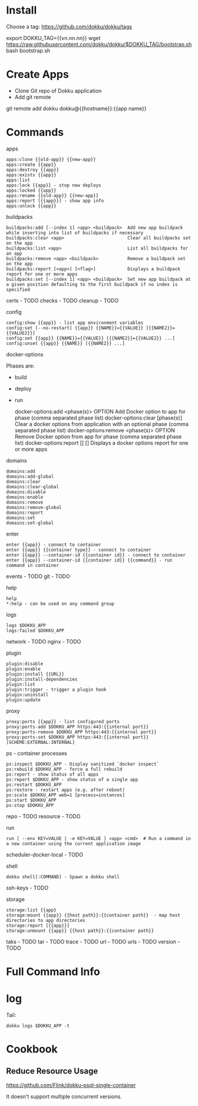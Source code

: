 # Install

Choose a tag: https://github.com/dokku/dokku/tags

export DOKKU_TAG={{vn.nn.nn}}
wget https://raw.githubusercontent.com/dokku/dokku/$DOKKU_TAG/bootstrap.sh
bash bootstrap.sh

# Create Apps

* Clone Git repo of Dokku application
* Add git remote

git remote add dokku dokku@{{hostname}}:{{app name}}

# Commands

apps

    apps:clone {{old-app}} {{new-app}}
    apps:create {{app}}
    apps:destroy {{app}}
    apps:exists {{app}}
    apps:list
    apps:lock {{app}} - stop new deploys
    apps:locked {{app}}
    apps:rename {{old-app}} {{new-app}}
    apps:report [{{app}}] - show app info
    apps:unlock {{app}}

buildpacks

    buildpacks:add [--index 1] <app> <buildpack>  Add new app buildpack while inserting into list of buildpacks if necessary
    buildpacks:clear <app>                        Clear all buildpacks set on the app
    buildpacks:list <app>                         List all buildpacks for an app
    buildpacks:remove <app> <buildpack>           Remove a buildpack set on the app
    buildpacks:report [<app>] [<flag>]            Displays a buildpack report for one or more apps
    buildpacks:set [--index 1] <app> <buildpack>  Set new app buildpack at a given position defaulting to the first buildpack if no index is specified

certs - TODO
checks - TODO
cleanup - TODO

config

    config:show {{app}} - list app environment variables
    config:set [--no-restart] {{app}} {{NAME}}={{VALUE}} [{{NAME2}}={{VALUE2}}]
    config:set {{app}} {{NAME}}={{VALUE}} [{{NAME2}}={{VALUE2}} ...]
    config:unset {{app}} {{NAME}} [{{NAME2}} ...]

docker-options

Phases are:

* build
* deploy
* run

    docker-options:add <app> <phase(s)> OPTION      Add Docker option to app for phase (comma separated phase list)
    docker-options:clear <app> [phase(s)]           Clear a docker options from application with an optional phase (comma separated phase list)
    docker-options:remove <app> <phase(s)> OPTION   Remove Docker option from app for phase (comma separated phase list)
    docker-options:report [<app>] [<flag>]          Displays a docker options report for one or more apps

domains

    domains:add
    domains:add-global
    domains:clear
    domains:clear-global
    domains:disable
    domains:enable
    domains:remove
    domains:remove-global
    domains:report
    domains:set
    domains:set-global

enter

    enter {{app}} - connect to container
    enter {{app}} {{container type}} - connect to container
    enter {{app}} --container-id {{container id}} - connect to container
    enter {{app}} --container-id {{container id}} {{command}} - run command in container

events - TODO
git - TODO

help

    help
    *:help - can be used on any command group

logs

    logs $DOKKU_APP
    logs:failed $DOKKU_APP

network - TODO
nginx - TODO

plugin

    plugin:disable
    plugin:enable
    plugin:install {{URL}}
    plugin:install-dependencies
    plugin:list
    plugin:trigger - trigger a plugin hook
    plugin:uninstall
    plugin:update

proxy

    proxy:ports {{app}} - list configured ports
    proxy:ports-add $DOKKU_APP https:443:{{internal port}}
    proxy:ports-remove $DOKKU_APP https:443:{{internal port}}
    proxy:ports-set $DOKKU_APP https:443:{{internal port}} [SCHEME:EXTERNAL:INTERNAL]

ps - container processes

    ps:inspect $DOKKU_APP - Display sanitized `docker inspect`
    ps:rebuild $DOKKU_APP - force a full rebuild
    ps:report - show status of all apps
    ps:report $DOKKU_APP - show status of a single app
    ps:restart $DOKKU_APP
    ps:restore - restart apps (e.g. after reboot)
    ps:scale $DOKKU_APP web=1 [process=instances]
    ps:start $DOKKU_APP
    ps:stop $DOKKU_APP

repo - TODO
resource - TODO

run

    run [ --env KEY=VALUE | -e KEY=VALUE ] <app> <cmd>  # Run a command in a new container using the current application image

scheduler-docker-local - TODO

shell

    dokku shell[:COMMAND] - Spawn a dokku shell

ssh-keys - TODO

storage

    storage:list {{app}
    storage:mount {{app}} {{host path}}:{{container path}}  - map host directories to app directories
    storage:report [{{app}}]
    storage:unmount {{app}} {{host path}}:{{container path}}

taks - TODO
tar - TODO
trace - TODO
url - TODO
urls - TODO
version - TODO

# Full Command Info

# log

Tail:

    dokku logs $DOKKU_APP -t

# Cookbook

## Reduce Resource Usage

https://github.com/Flink/dokku-psql-single-container

It doesn't support multiple concurrent versions.
